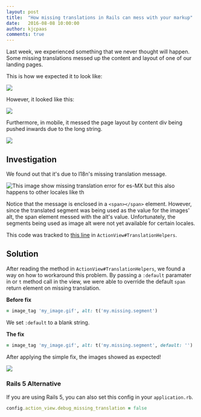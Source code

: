 ```yaml
---
layout: post
title:  "How missing translations in Rails can mess with your markup"
date:   2016-08-08 10:00:00
author: kjcpaas
comments: true
---
```


Last week, we experienced something that we never thought will happen. Some missing translations messed up the content and layout of one of our landing pages.

This is how we expected it to look like:

![](https://cloud.githubusercontent.com/assets/3772828/17467365/191cc510-5d50-11e6-9a3e-5136f6c3a2c7.png)

However, it looked like this:

![](https://cloud.githubusercontent.com/assets/3772828/17333416/e54cff24-5904-11e6-8a68-dd0e19a9b9b0.png)

Furthermore, in mobile, it messed the page layout by content div being pushed inwards due to the long string.

![](https://cloud.githubusercontent.com/assets/1891005/17333948/5ac59c36-58cc-11e6-9f7f-a2b5179bde08.png)

## Investigation

We found out that it's due to I18n's missing translation message.

![This image show missing translation error for `es-MX` but this also happens to other locales like `th`](https://cloud.githubusercontent.com/assets/1628558/17333775/941efe42-58cb-11e6-8f40-82413af4fb9d.png)

Notice that the message is enclosed in a `<span></span>` element. However, since the translated segment was being used as the value for the images' alt, the span element messed with the alt's value. Unfortunately, the segments being used as image alt were not yet available for certain locales.

This code was tracked to [this line](https://github.com/rails/rails/blob/c1dbb13eacf0e579f351a46c9ee2ec845ae0cc2d/actionview/lib/action_view/helpers/translation_helper.rb#L108) in `ActionView#TranslationHelpers`.

## Solution

After reading the method in `ActionView#TranslationHelpers`, we found a way on how to workaround this problem. By passing a `:default` paramater in or `t` method call in the view, we were able to override the default `span` return element on missing translation.

__Before fix__

```ruby
= image_tag 'my_image.gif', alt: t('my.missing.segment')
```

We set `:default` to a blank string.

__The fix__

```ruby
= image_tag 'my_image.gif', alt: t('my.missing.segment', default: '')
```

After applying the simple fix, the images showed as expected!

![](https://cloud.githubusercontent.com/assets/3772828/17467365/191cc510-5d50-11e6-9a3e-5136f6c3a2c7.png)

### Rails 5 Alternative

If you are using Rails 5, you can also set this config in your `application.rb`.

```ruby
config.action_view.debug_missing_translation = false
```
